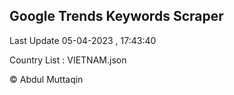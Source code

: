

## Google Trends Keywords Scraper 
 
Last Update 05-04-2023 , 17:43:40

Country List :
VIETNAM.json



© Abdul Muttaqin 
